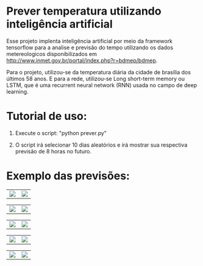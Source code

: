 # Prever temperatura utilizando inteligência artificial
Esse projeto implenta inteligência artificial por meio da framework tensorflow para a analise e previsão do tempo utilizando os dados metereologicos disponibilizados em http://www.inmet.gov.br/portal/index.php?r=bdmep/bdmep.

Para o projeto, utilizou-se da temperatura diária da cidade de brasília dos últimos 58 anos. E para a rede, utilizou-se Long short-term memory ou LSTM, que é uma recurrent neural network (RNN) usada no campo de deep learning.

# Tutorial de uso:

1) Execute o script: "python prever.py"

2) O script irá selecionar 10 dias aleatórios e irá mostrar sua respectiva previsão de 8 horas no futuro.

# Exemplo das previsões:

<table>
  <tr>
    <td valign="top"><img src="https://i.imgur.com/oGcW0Iw.png"></td>
    <td valign="top"><img src="https://i.imgur.com/5qI7MxB.png"></td>
  </tr>
 </table>
 
 <table>
  <tr>
    <td valign="top"><img src="https://i.imgur.com/AW1QuTU.png"></td>
    <td valign="top"><img src="https://i.imgur.com/nOyU3Zy.png"></td>
  </tr>
 </table>
 
 <table>
  <tr>
    <td valign="top"><img src="https://i.imgur.com/0u43lA5.png"></td>
    <td valign="top"><img src="https://i.imgur.com/0k7IPuk.png"></td>
  </tr>
 </table>
 
 <table>
  <tr>
    <td valign="top"><img src="https://i.imgur.com/Phh00Za.png"></td>
    <td valign="top"><img src="https://i.imgur.com/c9Rvbyb.png"></td>
  </tr>
 </table>
 
 <table>
  <tr>
    <td valign="top"><img src="https://i.imgur.com/sy1nTbL.png"></td>
    <td valign="top"><img src="https://i.imgur.com/L20y154.png"></td>
  </tr>
 </table>

